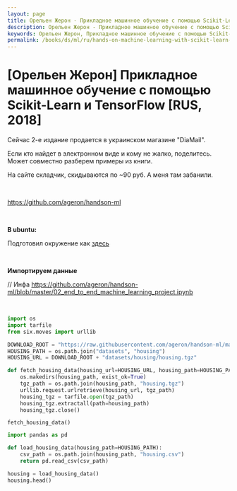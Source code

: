 ```yaml
---
layout: page
title: Орельен Жерон - Прикладное машинное обучение с помощью Scikit-Learn и TensorFlow [RUS, 2018]
description: Орельен Жерон - Прикладное машинное обучение с помощью Scikit-Learn и TensorFlow [RUS, 2018]
keywords: Орельен Жерон, Прикладное машинное обучение с помощью Scikit-Learn и TensorFlow
permalink: /books/ds/ml/ru/hands-on-machine-learning-with-scikit-learn-and-tensorflow/
---
```


# [Орельен Жерон] Прикладное машинное обучение с помощью Scikit-Learn и TensorFlow [RUS, 2018]

Сейчас 2-е издание продается в украинском магазине "DiaMail".

Если кто найдет в электронном виде и кому не жалко, поделитесь. Может совместно разберем примеры из книги.

На сайте складчик, скидываются по ~90 руб. А меня там забанили.

<br/>

https://github.com/ageron/handson-ml

<br/>

**В ubuntu:**

Подготовил окружение как <a href="/ds/devtools/python/virtualenv/">здесь</a>

<br/>

**Импортируем данные**

// Инфа
https://github.com/ageron/handson-ml/blob/master/02_end_to_end_machine_learning_project.ipynb

<br/>

```python
import os
import tarfile
from six.moves import urllib

DOWNLOAD_ROOT = "https://raw.githubusercontent.com/ageron/handson-ml/master/"
HOUSING_PATH = os.path.join("datasets", "housing")
HOUSING_URL = DOWNLOAD_ROOT + "datasets/housing/housing.tgz"

def fetch_housing_data(housing_url=HOUSING_URL, housing_path=HOUSING_PATH):
    os.makedirs(housing_path, exist_ok=True)
    tgz_path = os.path.join(housing_path, "housing.tgz")
    urllib.request.urlretrieve(housing_url, tgz_path)
    housing_tgz = tarfile.open(tgz_path)
    housing_tgz.extractall(path=housing_path)
    housing_tgz.close()
```

```
fetch_housing_data()
```

```python
import pandas as pd

def load_housing_data(housing_path=HOUSING_PATH):
    csv_path = os.path.join(housing_path, "housing.csv")
    return pd.read_csv(csv_path)
```

```python
housing = load_housing_data()
housing.head()
```
